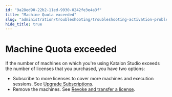 ```yaml
---
id: "9a28ed90-22b2-11ed-9930-0242fe3e4a3f"
title: "Machine Quota exceeded"
slug: "administration/troubleshooting/troubleshooting-activation-problem/machine-quota-exceeded"
hide_title: true
---
```


# <a id="troubleshooting-3524" class="anchor_top_offset"/><a id="ariaid-title1" class="anchor_top_offset"/>Machine Quota exceeded

<p xmlns="http://www.w3.org/1999/xhtml" className="shortdesc"> </p> 
<section xmlns="http://www.w3.org/1999/xhtml" className="section condition"><p className="p" /></section> 
<div xmlns="http://www.w3.org/1999/xhtml" className="bodydiv troubleSolution"><section className="section cause"><p className="p" /></section><section className="section remedy"><div className="li step p"><span className="ph cmd">If the number of machines on which you're using Katalon Studio exceeds the number of licenses that you purchased, you have two options:</span><div className="itemgroup info"><ul className="ul"><li className="li">Subscribe to more licenses to cover more machines and execution sessions. See <a className="xref" href="/administration/administration-tasks/subscription-management/katalon-studio-enterprise-and-katalon-runtime-engine-license/upgrade-billing-plan-of-licenses">Upgrade Subscriptions</a>.</li><li className="li">Remove the machines. See <a className="xref" href="/administration/administration-tasks/license-management/manage-katalon-licenses">Revoke and transfer a license</a>.</li></ul></div></div></section></div>
